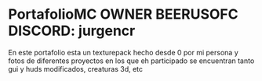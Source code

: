 # PortafolioMC OWNER BEERUSOFC DISCORD: jurgencr

En este portafolio esta un texturepack hecho desde 0 por mi persona y fotos de diferentes proyectos en los que eh participado se encuentran tanto gui y huds modificados, creaturas 3d, etc
